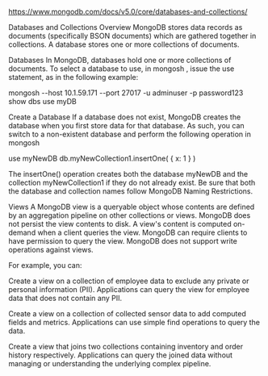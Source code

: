 https://www.mongodb.com/docs/v5.0/core/databases-and-collections/

Databases and Collections
Overview
MongoDB stores data records as documents (specifically BSON documents) which are gathered together in collections. A database stores one or more collections of documents.

Databases
In MongoDB, databases hold one or more collections of documents. To select a database to use, in 
mongosh
, issue the use <db> statement, as in the following example:

mongosh --host 10.1.59.171 --port 27017 -u adminuser -p password123
show dbs
use myDB

Create a Database
If a database does not exist, MongoDB creates the database when you first store data for that database. As such, you can switch to a non-existent database and perform the following operation in 
mongosh

use myNewDB
db.myNewCollection1.insertOne( { x: 1 } )

The insertOne() operation creates both the database myNewDB and the collection myNewCollection1 if they do not already exist. Be sure that both the database and collection names follow MongoDB Naming Restrictions.

Views
A MongoDB view is a queryable object whose contents are defined by an aggregation pipeline on other collections or views. MongoDB does not persist the view contents to disk. A view's content is computed on-demand when a client 
queries
 the view. MongoDB can require clients to have permission to query the view. MongoDB does not support write operations against views.

For example, you can:

Create a view on a collection of employee data to exclude any private or personal information (PII). Applications can query the view for employee data that does not contain any PII.

Create a view on a collection of collected sensor data to add computed fields and metrics. Applications can use simple find operations to query the data.

Create a view that joins two collections containing inventory and order history respectively. Applications can query the joined data without managing or understanding the underlying complex pipeline.


